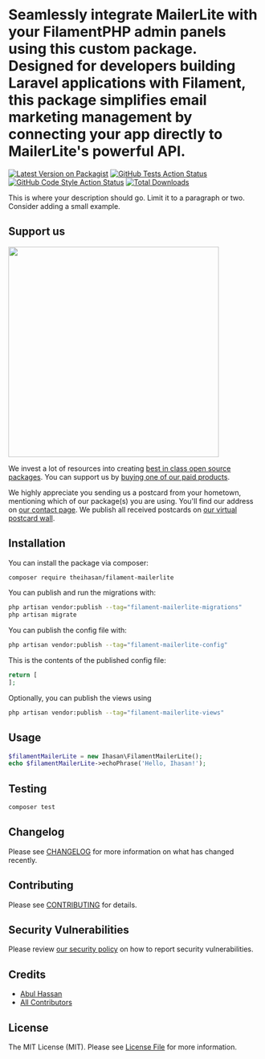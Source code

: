 # Seamlessly integrate MailerLite with your FilamentPHP admin panels using this custom package. Designed for developers building Laravel applications with Filament, this package simplifies email marketing management by connecting your app directly to MailerLite's powerful API.

[![Latest Version on Packagist](https://img.shields.io/packagist/v/theihasan/filament-mailerlite.svg?style=flat-square)](https://packagist.org/packages/theihasan/filament-mailerlite)
[![GitHub Tests Action Status](https://img.shields.io/github/actions/workflow/status/theihasan/filament-mailerlite/run-tests.yml?branch=main&label=tests&style=flat-square)](https://github.com/theihasan/filament-mailerlite/actions?query=workflow%3Arun-tests+branch%3Amain)
[![GitHub Code Style Action Status](https://img.shields.io/github/actions/workflow/status/theihasan/filament-mailerlite/fix-php-code-style-issues.yml?branch=main&label=code%20style&style=flat-square)](https://github.com/theihasan/filament-mailerlite/actions?query=workflow%3A"Fix+PHP+code+style+issues"+branch%3Amain)
[![Total Downloads](https://img.shields.io/packagist/dt/theihasan/filament-mailerlite.svg?style=flat-square)](https://packagist.org/packages/theihasan/filament-mailerlite)

This is where your description should go. Limit it to a paragraph or two. Consider adding a small example.

## Support us

[<img src="https://github-ads.s3.eu-central-1.amazonaws.com/filament-mailerlite.jpg?t=1" width="419px" />](https://spatie.be/github-ad-click/filament-mailerlite)

We invest a lot of resources into creating [best in class open source packages](https://spatie.be/open-source). You can support us by [buying one of our paid products](https://spatie.be/open-source/support-us).

We highly appreciate you sending us a postcard from your hometown, mentioning which of our package(s) you are using. You'll find our address on [our contact page](https://spatie.be/about-us). We publish all received postcards on [our virtual postcard wall](https://spatie.be/open-source/postcards).

## Installation

You can install the package via composer:

```bash
composer require theihasan/filament-mailerlite
```

You can publish and run the migrations with:

```bash
php artisan vendor:publish --tag="filament-mailerlite-migrations"
php artisan migrate
```

You can publish the config file with:

```bash
php artisan vendor:publish --tag="filament-mailerlite-config"
```

This is the contents of the published config file:

```php
return [
];
```

Optionally, you can publish the views using

```bash
php artisan vendor:publish --tag="filament-mailerlite-views"
```

## Usage

```php
$filamentMailerLite = new Ihasan\FilamentMailerLite();
echo $filamentMailerLite->echoPhrase('Hello, Ihasan!');
```

## Testing

```bash
composer test
```

## Changelog

Please see [CHANGELOG](CHANGELOG.md) for more information on what has changed recently.

## Contributing

Please see [CONTRIBUTING](CONTRIBUTING.md) for details.

## Security Vulnerabilities

Please review [our security policy](../../security/policy) on how to report security vulnerabilities.

## Credits

- [Abul Hassan](https://github.com/theihasan)
- [All Contributors](../../contributors)

## License

The MIT License (MIT). Please see [License File](LICENSE.md) for more information.
